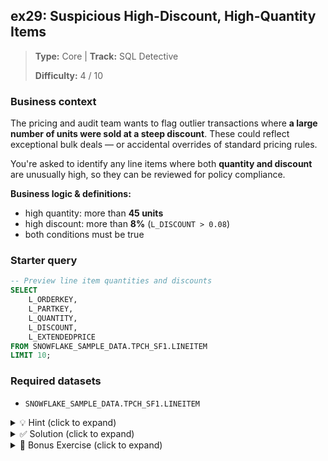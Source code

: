 ## ex29: Suspicious High-Discount, High-Quantity Items

> **Type:** Core | **Track:** SQL Detective  
>
> **Difficulty:** 4 / 10

### Business context
The pricing and audit team wants to flag outlier transactions where **a large number of units were sold at a steep discount**. These could reflect exceptional bulk deals — or accidental overrides of standard pricing rules.

You're asked to identify any line items where both **quantity and discount** are unusually high, so they can be reviewed for policy compliance.

**Business logic & definitions:**
* high quantity: more than **45 units**
* high discount: more than **8%** (`L_DISCOUNT > 0.08`)
* both conditions must be true

### Starter query
```sql
-- Preview line item quantities and discounts
SELECT
    L_ORDERKEY,
    L_PARTKEY,
    L_QUANTITY,
    L_DISCOUNT,
    L_EXTENDEDPRICE
FROM SNOWFLAKE_SAMPLE_DATA.TPCH_SF1.LINEITEM
LIMIT 10;
```

### Required datasets

* `SNOWFLAKE_SAMPLE_DATA.TPCH_SF1.LINEITEM`

<details>
<summary>💡 Hint (click to expand)</summary>

#### How to think about it

Use a `WHERE` clause with an `AND` operator to enforce **both** conditions:
- `L_QUANTITY > 45`
- `L_DISCOUNT > 0.08`

This targets extreme cases by selecting records above the 95th percentile for both fields.

#### Helpful SQL concepts

`WHERE`, compound filters, numeric comparisons

```sql
SELECT …
FROM …
WHERE col1 > value1 AND col2 > value2;
```

</details>

<details>
<summary>✅ Solution (click to expand)</summary>

#### Working query

```sql
SELECT
    L_ORDERKEY,
    L_PARTKEY,
    L_QUANTITY,
    L_DISCOUNT,
    L_EXTENDEDPRICE
FROM SNOWFLAKE_SAMPLE_DATA.TPCH_SF1.LINEITEM
WHERE L_QUANTITY > 45
  AND L_DISCOUNT > 0.08
ORDER BY L_DISCOUNT DESC;
```

#### Why this works

This filters the `LINEITEM` table for records that exceed both business-defined thresholds. The result surfaces **rare but potentially concerning** combinations of high volume and high discount.

#### Business answer

These 34 line items combined **exceptionally large quantities and steep discounts**, which could signal pricing override risks or strategic exceptions.

#### Take-aways

* `AND` is essential for rule-based flagging across multiple dimensions
* Choosing extreme thresholds helps isolate rare, potentially anomalous events
* Real-world anomaly detection often involves combined logic (e.g., volume + pricing)

</details>

<details>
<summary>🎁 Bonus Exercise (click to expand)</summary>

Add a derived column that computes the **net revenue** for each flagged item:  
`L_EXTENDEDPRICE * (1 - L_DISCOUNT)`  
Which items produced the highest net revenue despite the heavy discount?

</details>
